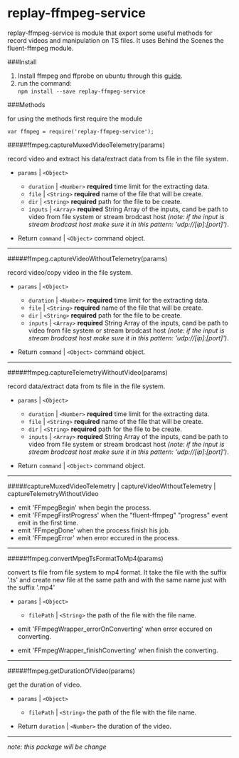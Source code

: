 # replay-ffmpeg-service

replay-ffmpeg-service is module that export some useful methods for record videos and manipulation on TS files.
It uses Behind the Scenes the fluent-ffmpeg module.

###Install

1. Install ffmpeg and ffprobe on ubuntu through this [guide](https://trac.ffmpeg.org/wiki/CompilationGuide/Ubuntu).
2. run the command:  
`npm install --save replay-ffmpeg-service`

###Methods

for using the methods first require the module

`var ffmpeg = require('replay-ffmpeg-service');`

#####ffmpeg.captureMuxedVideoTelemetry(params)

record video and extract his data/extract data from ts file in the file system.

* `params` | `<Object>`
  * `duration` | `<Number>` **required** time limit for the extracting data.
  * `file` | `<String>` **required** name of the file that will be create.
  * `dir` | `<String>` **required** path for the file to be create.
  * `inputs` | `<Array>` **required** String Array of the inputs, cand be path to video from file system or stream brodcast host *(note: if the input is stream brodcast host make sure it in this pattern: 'udp://[ip]:[port]')*. 

* Return `command` | `<Object>` command object.

___

#####ffmpeg.captureVideoWithoutTelemetry(params)

record video/copy video in the file system.

* `params` | `<Object>`
  * `duration` | `<Number>` **required** time limit for the extracting data.
  * `file` | `<String>` **required** name of the file that will be create.
  * `dir` | `<String>` **required** path for the file to be create.
  * `inputs` | `<Array>` **required** String Array of the inputs, cand be path to video from file system or stream brodcast host *(note: if the input is stream brodcast host make sure it in this pattern: 'udp://[ip]:[port]')*. 

* Return `command` | `<Object>` command object.

___

#####ffmpeg.captureTelemetryWithoutVideo(params)

record data/extract data from ts file in the file system.

* `params` | `<Object>`
  * `duration` | `<Number>` **required** time limit for the extracting data.
  * `file` | `<String>` **required** name of the file that will be create.
  * `dir` | `<String>` **required** path for the file to be create.
  * `inputs` | `<Array>` **required** String Array of the inputs, cand be path to video from file system or stream brodcast host *(note: if the input is stream brodcast host make sure it in this pattern: 'udp://[ip]:[port]')*. 

* Return `command` | `<Object>` command object.

___

#####captureMuxedVideoTelemetry | captureVideoWithoutTelemetry | captureTelemetryWithoutVideo

* emit 'FFmpegBegin' when begin the process.
* emit 'FFmpegFirstProgress' when the "fluent-ffmpeg" "progress" event emit in the first time.
* emit 'FFmpegDone' when the process finish his job.
* emit 'FFmpegError' when error eccured in the process.

___

#####ffmpeg.convertMpegTsFormatToMp4(params)

convert ts file from file system to mp4 format.
It take the file with the suffix '.ts' and create new file at the same path and with the same name just with the suffix '.mp4'

* `params` | `<Object>`
  * `filePath` | `<String>` the path of the file with the file name.

* emit 'FFmpegWrapper_errorOnConverting' when error eccured on converting.
* emit 'FFmpegWrapper_finishConverting' when finish the converting.

___

#####ffmpeg.getDurationOfVideo(params)

get the duration of video.

* `params` | `<Object>`
  * `filePath` | `<String>` the path of the file with the file name.

* Return `duration` | `<Number>` the duration of the video.

___

*note: this package will be change*
